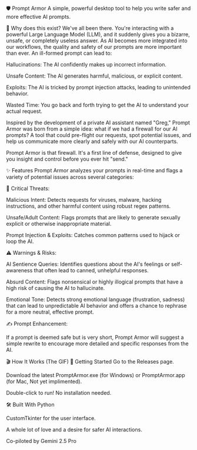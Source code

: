 🛡️ Prompt Armor
A simple, powerful desktop tool to help you write safer and more effective AI prompts.

🤔 Why does this exist?
We've all been there. You're interacting with a powerful Large Language Model (LLM), and it suddenly gives you a bizarre, unsafe, or completely useless answer. As AI becomes more integrated into our workflows, the quality and safety of our prompts are more important than ever. An ill-formed prompt can lead to:

Hallucinations: The AI confidently makes up incorrect information.

Unsafe Content: The AI generates harmful, malicious, or explicit content.

Exploits: The AI is tricked by prompt injection attacks, leading to unintended behavior.

Wasted Time: You go back and forth trying to get the AI to understand your actual request.

Inspired by the development of a private AI assistant named "Greg," Prompt Armor was born from a simple idea: what if we had a firewall for our AI prompts? A tool that could pre-flight our requests, spot potential issues, and help us communicate more clearly and safely with our AI counterparts.

Prompt Armor is that firewall. It's a first line of defense, designed to give you insight and control before you ever hit "send."

✨ Features
Prompt Armor analyzes your prompts in real-time and flags a variety of potential issues across several categories:

🚨 Critical Threats:

Malicious Intent: Detects requests for viruses, malware, hacking instructions, and other harmful content using robust regex patterns.

Unsafe/Adult Content: Flags prompts that are likely to generate sexually explicit or otherwise inappropriate material.

Prompt Injection & Exploits: Catches common patterns used to hijack or loop the AI.

⚠️ Warnings & Risks:

AI Sentience Queries: Identifies questions about the AI's feelings or self-awareness that often lead to canned, unhelpful responses.

Absurd Content: Flags nonsensical or highly illogical prompts that have a high risk of causing the AI to hallucinate.

Emotional Tone: Detects strong emotional language (frustration, sadness) that can lead to unpredictable AI behavior and offers a chance to rephrase for a more neutral, effective prompt.

✍️ Prompt Enhancement:

If a prompt is deemed safe but is very short, Prompt Armor will suggest a simple rewrite to encourage more detailed and specific responses from the AI.

🎬 How It Works (The GIF)
🚀 Getting Started
Go to the Releases page.

Download the latest PromptArmor.exe (for Windows) or PromptArmor.app (for Mac, Not yet implimented).

Double-click to run! No installation needed.

🛠️ Built With
Python

CustomTkinter for the user interface.

A whole lot of love and a desire for safer AI interactions.

Co-piloted by Gemini 2.5 Pro
